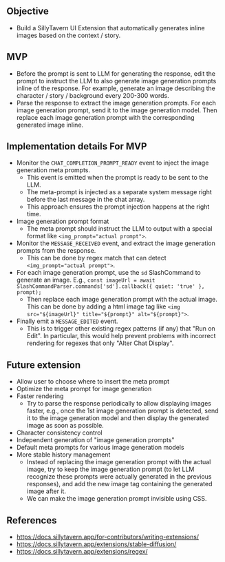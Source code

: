## Objective

- Build a SillyTavern UI Extension that automatically generates inline images based on the context / story.

## MVP

- Before the prompt is sent to LLM for generating the response, edit the prompt to instruct the LLM to also generate image generation prompts inline of the response. For example, generate an image describing the character / story / background every 200-300 words.
- Parse the response to extract the image generation prompts. For each image generation prompt, send it to the image generation model. Then replace each image generation prompt with the corresponding generated image inline.

## Implementation details For MVP

- Monitor the `CHAT_COMPLETION_PROMPT_READY` event to inject the image generation meta prompts.
  - This event is emitted when the prompt is ready to be sent to the LLM.
  - The meta-prompt is injected as a separate system message right before the last message in the chat array.
  - This approach ensures the prompt injection happens at the right time.
- Image generation prompt format
  - The meta prompt should instruct the LLM to output with a special format like `<img_prompt="actual prompt">`.
- Monitor the `MESSAGE_RECEIVED` event, and extract the image generation prompts from the response.
  - This can be done by regex match that can detect `<img_prompt="actual prompt">`.
- For each image generation prompt, use the `sd` SlashCommand to generate an image. E.g., `const imageUrl = await SlashCommandParser.commands['sd'].callback({ quiet: 'true' }, prompt);`
  - Then replace each image generation prompt with the actual image. This can be done by adding a html image tag like `<img src="${imageUrl}" title="${prompt}" alt="${prompt}">`.
- Finally emit a `MESSAGE_EDITED` event.
  - This is to trigger other existing regex patterns (if any) that "Run on Edit". In particular, this would help prevent problems with incorrect rendering for regexes that only "Alter Chat Display".

## Future extension

- Allow user to choose where to insert the meta prompt
- Optimize the meta prompt for image generation
- Faster rendering
  - Try to parse the response periodically to allow displaying images faster, e.g., once the 1st image generation prompt is detected, send it to the image generation model and then display the generated image as soon as possible.
- Character consistency control
- Independent generation of "image generation prompts"
- Default meta prompts for various image generation models
- More stable history management
  - Instead of replacing the image generation prompt with the actual image, try to keep the image generation prompt (to let LLM recognize these prompts were actually generated in the previous responses), and add the new image tag containing the generated image after it.
  - We can make the image generation prompt invisible using CSS.

## References
- https://docs.sillytavern.app/for-contributors/writing-extensions/
- https://docs.sillytavern.app/extensions/stable-diffusion/
- https://docs.sillytavern.app/extensions/regex/
